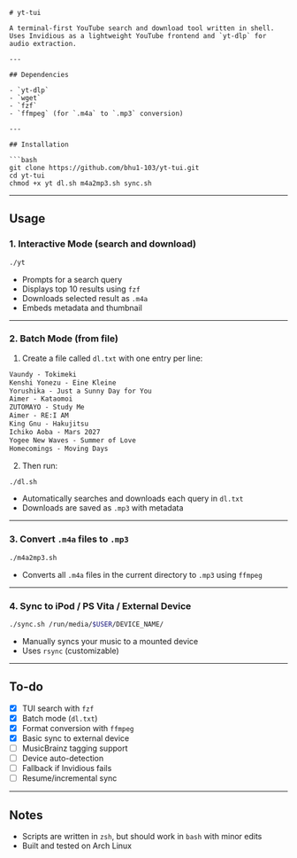 ```
# yt-tui

A terminal-first YouTube search and download tool written in shell.  
Uses Invidious as a lightweight YouTube frontend and `yt-dlp` for audio extraction.

---

## Dependencies

- `yt-dlp`
- `wget`
- `fzf`
- `ffmpeg` (for `.m4a` to `.mp3` conversion)

---

## Installation

```bash
git clone https://github.com/bhu1-103/yt-tui.git
cd yt-tui
chmod +x yt dl.sh m4a2mp3.sh sync.sh
```

---

## Usage

### 1. Interactive Mode (search and download)

```bash
./yt
```

- Prompts for a search query  
- Displays top 10 results using `fzf`  
- Downloads selected result as `.m4a`  
- Embeds metadata and thumbnail  

---

### 2. Batch Mode (from file)

1. Create a file called `dl.txt` with one entry per line:

```txt
Vaundy - Tokimeki
Kenshi Yonezu - Eine Kleine
Yorushika - Just a Sunny Day for You
Aimer - Kataomoi
ZUTOMAYO - Study Me
Aimer - RE:I AM
King Gnu - Hakujitsu
Ichiko Aoba - Mars 2027
Yogee New Waves - Summer of Love
Homecomings - Moving Days
```

2. Then run:

```bash
./dl.sh
```

- Automatically searches and downloads each query in `dl.txt`  
- Downloads are saved as `.mp3` with metadata  

---

### 3. Convert `.m4a` files to `.mp3`

```bash
./m4a2mp3.sh
```

- Converts all `.m4a` files in the current directory to `.mp3` using `ffmpeg`

---

### 4. Sync to iPod / PS Vita / External Device

```bash
./sync.sh /run/media/$USER/DEVICE_NAME/
```

- Manually syncs your music to a mounted device  
- Uses `rsync` (customizable)

---

## To-do

- [x] TUI search with `fzf`
- [x] Batch mode (`dl.txt`)
- [x] Format conversion with `ffmpeg`
- [x] Basic sync to external device
- [ ] MusicBrainz tagging support
- [ ] Device auto-detection
- [ ] Fallback if Invidious fails
- [ ] Resume/incremental sync

---

## Notes

- Scripts are written in `zsh`, but should work in `bash` with minor edits  
- Built and tested on Arch Linux
```
